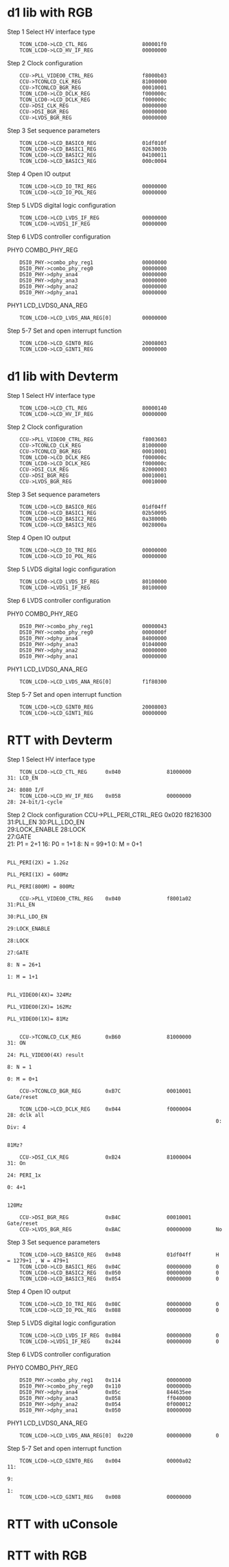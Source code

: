 # d1 lib with RGB

Step 1 Select HV interface type

        TCON_LCD0->LCD_CTL_REG                  800001f0
        TCON_LCD0->LCD_HV_IF_REG                00000000
Step 2 Clock configuration

        CCU->PLL_VIDEO0_CTRL_REG                f8000b03
        CCU->TCONLCD_CLK_REG                    81000000
        CCU->TCONLCD_BGR_REG                    00010001
        TCON_LCD0->LCD_DCLK_REG                 f000000c
        TCON_LCD0->LCD_DCLK_REG                 f000000c
        CCU->DSI_CLK_REG                        00000000
        CCU->DSI_BGR_REG                        00000000
        CCU->LVDS_BGR_REG                       00000000
Step 3 Set sequence parameters

        TCON_LCD0->LCD_BASIC0_REG               01df010f
        TCON_LCD0->LCD_BASIC1_REG               0263003b
        TCON_LCD0->LCD_BASIC2_REG               04100011
        TCON_LCD0->LCD_BASIC3_REG               000c0004
Step 4 Open IO output

        TCON_LCD0->LCD_IO_TRI_REG               00000000
        TCON_LCD0->LCD_IO_POL_REG               00000000
Step 5 LVDS digital logic configuration

        TCON_LCD0->LCD_LVDS_IF_REG              00000000
        TCON_LCD0->LVDS1_IF_REG                 00000000
Step 6 LVDS controller configuration

PHY0 COMBO_PHY_REG

        DSI0_PHY->combo_phy_reg1                00000000
        DSI0_PHY->combo_phy_reg0                00000000
        DSI0_PHY->dphy_ana4                     00000000
        DSI0_PHY->dphy_ana3                     00000000
        DSI0_PHY->dphy_ana2                     00000000
        DSI0_PHY->dphy_ana1                     00000000
PHY1 LCD_LVDS0_ANA_REG

        TCON_LCD0->LCD_LVDS_ANA_REG[0]          00000000

Step 5-7 Set and open interrupt function

        TCON_LCD0->LCD_GINT0_REG                20008003
        TCON_LCD0->LCD_GINT1_REG                00000000

# d1 lib with Devterm

Step 1 Select HV interface type

        TCON_LCD0->LCD_CTL_REG                  80000140
        TCON_LCD0->LCD_HV_IF_REG                00000000

Step 2 Clock configuration

        CCU->PLL_VIDEO0_CTRL_REG                f8003603
        CCU->TCONLCD_CLK_REG                    81000000
        CCU->TCONLCD_BGR_REG                    00010001
        TCON_LCD0->LCD_DCLK_REG                 f000000c
        TCON_LCD0->LCD_DCLK_REG                 f000000c
        CCU->DSI_CLK_REG                        82000003
        CCU->DSI_BGR_REG                        00010001
        CCU->LVDS_BGR_REG                       00010000

Step 3 Set sequence parameters

        TCON_LCD0->LCD_BASIC0_REG               01df04ff
        TCON_LCD0->LCD_BASIC1_REG               02b50095
        TCON_LCD0->LCD_BASIC2_REG               0a38000b
        TCON_LCD0->LCD_BASIC3_REG               0028000a

Step 4 Open IO output

        TCON_LCD0->LCD_IO_TRI_REG               00000000
        TCON_LCD0->LCD_IO_POL_REG               00000000

Step 5 LVDS digital logic configuration

        TCON_LCD0->LCD_LVDS_IF_REG              80100000
        TCON_LCD0->LVDS1_IF_REG                 80100000

Step 6 LVDS controller configuration

PHY0 COMBO_PHY_REG 

        DSI0_PHY->combo_phy_reg1                00000043
        DSI0_PHY->combo_phy_reg0                0000000f
        DSI0_PHY->dphy_ana4                     84000000
        DSI0_PHY->dphy_ana3                     01040000
        DSI0_PHY->dphy_ana2                     00000000
        DSI0_PHY->dphy_ana1                     00000000

PHY1 LCD_LVDS0_ANA_REG

        TCON_LCD0->LCD_LVDS_ANA_REG[0]          f1f80300

Step 5-7 Set and open interrupt function

        TCON_LCD0->LCD_GINT0_REG                20008003
        TCON_LCD0->LCD_GINT1_REG                00000000


# RTT with Devterm

Step 1 Select HV interface type

        TCON_LCD0->LCD_CTL_REG      0x040               81000000        31: LCD_EN 
                                                                        24: 8080 I/F
        TCON_LCD0->LCD_HV_IF_REG    0x058               00000000        28: 24-bit/1-cycle

Step 2 Clock configuration
        CCU->PLL_PERI_CTRL_REG      0x020               f8216300        31:PLL_EN
                                                                        30:PLL_LDO_EN    
                                                                        29:LOCK_ENABLE
                                                                        28:LOCK          
                                                                        27:GATE             
                                                                        21: P1 = 2+1
                                                                        16: P0 = 1+1
                                                                         8: N = 99+1
                                                                         0: M = 0+1

                                                                        PLL_PERI(2X) = 1.2Gz
                                                                        PLL_PERI(1X) = 600Mz
                                                                        PLL_PERI(800M) = 800Mz

        CCU->PLL_VIDEO0_CTRL_REG    0x040               f8001a02        31:PLL_EN
                                                                        30:PLL_LDO_EN             
                                                                        29:LOCK_ENABLE
                                                                        28:LOCK                   
                                                                        27:GATE
                                                                         8: N = 26+1
                                                                         1: M = 1+1

                                                                        PLL_VIDEO0(4X)= 324Mz
                                                                        PLL_VIDEO0(2X)= 162Mz
                                                                        PLL_VIDEO0(1X)= 81Mz


        CCU->TCONLCD_CLK_REG        0xB60               81000000        31: ON
                                                                        24: PLL_VIDEO0(4X) result
                                                                         8: N = 1
                                                                         0: M = 0+1

        CCU->TCONLCD_BGR_REG        0xB7C               00010001        Gate/reset

        TCON_LCD0->LCD_DCLK_REG     0x044               f0000004        28: dclk all
                                                                        0:  Div: 4

                                                                        81Mz?

        CCU->DSI_CLK_REG            0xB24               81000004        31: On
                                                                        24: PERI_1x
                                                                         0: 4+1     

                                                                        120Mz   

        CCU->DSI_BGR_REG            0xB4C               00010001        Gate/reset
        CCU->LVDS_BGR_REG           0xBAC               00000000        No

Step 3 Set sequence parameters

        TCON_LCD0->LCD_BASIC0_REG   0x048               01df04ff        H = 1279+1 , W = 479+1
        TCON_LCD0->LCD_BASIC1_REG   0x04C               00000000        0
        TCON_LCD0->LCD_BASIC2_REG   0x050               00000000        0
        TCON_LCD0->LCD_BASIC3_REG   0x054               00000000        0

Step 4 Open IO output

        TCON_LCD0->LCD_IO_TRI_REG   0x08C               00000000        0
        TCON_LCD0->LCD_IO_POL_REG   0x088               00000000        0

Step 5 LVDS digital logic configuration

        TCON_LCD0->LCD_LVDS_IF_REG  0x084               00000000        0
        TCON_LCD0->LVDS1_IF_REG     0x244               00000000        0

Step 6 LVDS controller configuration

PHY0 COMBO_PHY_REG

        DSI0_PHY->combo_phy_reg1    0x114               00000000
        DSI0_PHY->combo_phy_reg0    0x110               0000000b
        DSI0_PHY->dphy_ana4         0x05c               844635ee
        DSI0_PHY->dphy_ana3         0x058               ff040000
        DSI0_PHY->dphy_ana2         0x054               0f000012
        DSI0_PHY->dphy_ana1         0x050               80000000

PHY1 LCD_LVDS0_ANA_REG

        TCON_LCD0->LCD_LVDS_ANA_REG[0]  0x220           00000000        0

Step 5-7 Set and open interrupt function

        TCON_LCD0->LCD_GINT0_REG    0x004               00000a02        11:
                                                                         9:
                                                                         1:
        TCON_LCD0->LCD_GINT1_REG    0x008               00000000


# RTT with uConsole

# RTT with RGB




